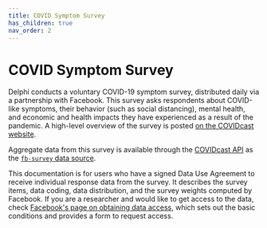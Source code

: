 ```yaml
---
title: COVID Symptom Survey
has_children: true
nav_order: 2
---
```


# COVID Symptom Survey

Delphi conducts a voluntary COVID-19 symptom survey, distributed daily via a
partnership with Facebook. This survey asks respondents about COVID-like
symptoms, their behavior (such as social distancing), mental health, and
economic and health impacts they have experienced as a result of the pandemic. A
high-level overview of the survey is posted [on the COVIDcast
website](https://covidcast.cmu.edu/survey.html).

Aggregate data from this survey is available through the [COVIDcast
API](../api/covidcast.md) as the [`fb-survey` data
source](../api/covidcast-signals/fb-survey.md).

This documentation is for users who have a signed Data Use Agreement to receive
individual response data from the survey. It describes the survey items, data
coding, data distribution, and the survey weights computed by Facebook. If you
are a researcher and would like to get access to the data, check [Facebook's
page on obtaining data
access](https://dataforgood.fb.com/docs/covid-19-symptom-survey-request-for-data-access/),
which sets out the basic conditions and provides a form to request access.
